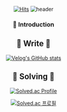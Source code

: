 <div align="center">
  
  [![Hits](https://hits.seeyoufarm.com/api/count/incr/badge.svg?url=https%3A%2F%2Fgithub.com%2Fcoooow0%2Fhit-counter&count_bg=%23A8EAFF&title_bg=%23FFFFFF&icon=&icon_color=%23E7E7E7&title=%E2%9D%84%EF%B8%8F&edge_flat=false)](https://hits.seeyoufarm.com)
![header](https://capsule-render.vercel.app/api?type=venom&text=CoOoOw0&height=200&fontSize=70&color=timeGradient&fontColor=FFFFFF&animation=twinkling)

### 👻 Introduction
<p>
</p>

## 🍥 Write 🍥
[![Velog's GitHub stats](https://velog-readme-stats.vercel.app/api/badge?name=coooow0's_velog)](https://velog.io/@coooow0) 


## 🫧 Solving 🫧

[![Solved.ac Profile](http://mazassumnida.wtf/api/v2/generate_badge?boj=yonzzi)](https://solved.ac/yonzzi/)

[![Solved.ac 프로필](http://mazassumnida.wtf/api/mini/generate_badge?boj={yonzzi})](https://solved.ac/{yonzzi})
</div>

